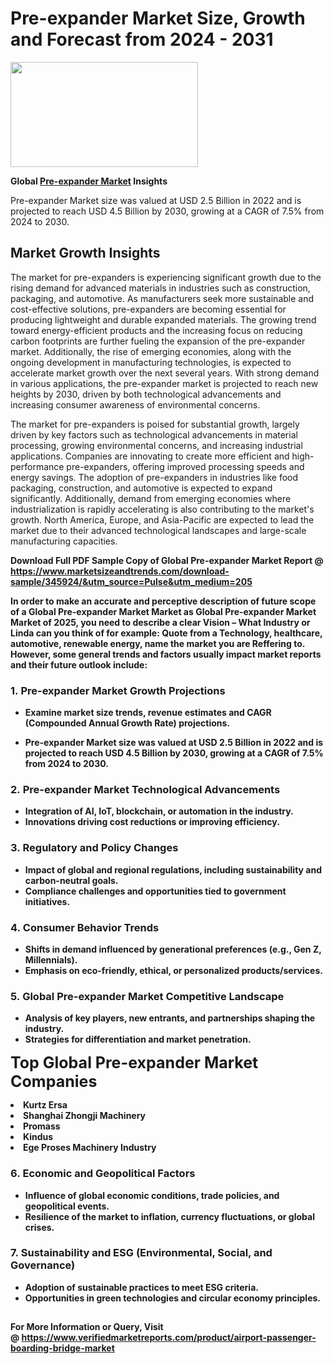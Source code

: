 <H1>Pre-expander Market Size, Growth and Forecast from 2024 - 2031</H1><img class="aligncenter size-medium wp-image-584254" src="https://thirdeyenews.in/wp-content/uploads/2024/09/Global-Market-Research-300x168.jpeg" alt="" width="300" height="168" /><p><strong>Global&nbsp;<a href="https://www.marketsizeandtrends.com/download-sample/345924/&amp;utm_source=Pulse&amp;utm_medium=205">Pre-expander Market</a> Insights</strong></p><p>Pre-expander Market size was valued at USD 2.5 Billion in 2022 and is projected to reach USD 4.5 Billion by 2030, growing at a CAGR of 7.5% from 2024 to 2030.</p><p><h2>Market Growth Insights</h2> <p>The market for pre-expanders is experiencing significant growth due to the rising demand for advanced materials in industries such as construction, packaging, and automotive. As manufacturers seek more sustainable and cost-effective solutions, pre-expanders are becoming essential for producing lightweight and durable expanded materials. The growing trend toward energy-efficient products and the increasing focus on reducing carbon footprints are further fueling the expansion of the pre-expander market. Additionally, the rise of emerging economies, along with the ongoing development in manufacturing technologies, is expected to accelerate market growth over the next several years. With strong demand in various applications, the pre-expander market is projected to reach new heights by 2030, driven by both technological advancements and increasing consumer awareness of environmental concerns.</p> <p><strong></strong></p> <p>The market for pre-expanders is poised for substantial growth, largely driven by key factors such as technological advancements in material processing, growing environmental concerns, and increasing industrial applications. Companies are innovating to create more efficient and high-performance pre-expanders, offering improved processing speeds and energy savings. The adoption of pre-expanders in industries like food packaging, construction, and automotive is expected to expand significantly. Additionally, demand from emerging economies where industrialization is rapidly accelerating is also contributing to the market's growth. North America, Europe, and Asia-Pacific are expected to lead the market due to their advanced technological landscapes and large-scale manufacturing capacities.</p> <p><strong></p><p><span class=""><strong>Download Full PDF Sample Copy of Global Pre-expander Market Report</strong> @ <a href="https://www.marketsizeandtrends.com/download-sample/345924/&amp;utm_source=Pulse&amp;utm_medium=205" target="_blank">https://www.marketsizeandtrends.com/download-sample/345924/&amp;utm_source=Pulse&amp;utm_medium=205</a></span></p><p>In order to make an accurate and perceptive description of future scope of a Global&nbsp;Pre-expander Market Market as Global&nbsp;Pre-expander Market Market of 2025, you need to describe a clear Vision &ndash; What Industry or Linda can you think of for example: Quote from a Technology, healthcare, automotive, renewable energy, name the market you are Reffering to. However, some general trends and factors usually impact market reports and their future outlook include:</p><h3>1.&nbsp;<strong>Pre-expander Market Growth Projections</strong></h3><ul><li>Examine market size trends, revenue estimates and CAGR (Compounded Annual Growth Rate) projections.</li><li><p>Pre-expander Market size was valued at USD 2.5 Billion in 2022 and is projected to reach USD 4.5 Billion by 2030, growing at a CAGR of 7.5% from 2024 to 2030.</p></li></ul><h3>2.&nbsp;<strong>Pre-expander Market Technological Advancements</strong></h3><ul><li>Integration of AI, IoT, blockchain, or automation in the industry.</li><li>Innovations driving cost reductions or improving efficiency.</li></ul><h3>3.&nbsp;<strong>Regulatory and Policy Changes</strong></h3><ul><li>Impact of global and regional regulations, including sustainability and carbon-neutral goals.</li><li>Compliance challenges and opportunities tied to government initiatives.</li></ul><h3>4.&nbsp;<strong>Consumer Behavior Trends</strong></h3><ul><li>Shifts in demand influenced by generational preferences (e.g., Gen Z, Millennials).</li><li>Emphasis on eco-friendly, ethical, or personalized products/services.</li></ul><h3>5.&nbsp;<strong>Global Pre-expander Market Competitive Landscape</strong></h3><ul><li>Analysis of key players, new entrants, and partnerships shaping the industry.</li><li>Strategies for differentiation and market penetration.</li></ul><p data-pm-slice="1 1 []"><span style="color: inherit; font-family: inherit; font-size: 25px;">Top Global Pre-expander Market Companies</span></p><div class="" data-test-id=""><p><li>Kurtz Ersa</li><li> Shanghai Zhongji Machinery</li><li> Promass</li><li> Kindus</li><li> Ege Proses Machinery Industry</li></p></div><h3>6.&nbsp;<strong>Economic and Geopolitical Factors</strong></h3><ul><li>Influence of global economic conditions, trade policies, and geopolitical events.</li><li>Resilience of the market to inflation, currency fluctuations, or global crises.</li></ul><h3>7.&nbsp;<strong>Sustainability and ESG (Environmental, Social, and Governance)</strong></h3><ul><li>Adoption of sustainable practices to meet ESG criteria.</li><li>Opportunities in green technologies and circular economy principles.</li></ul><h2><strong style="font-size: 14px;">For More Information or Query, Visit @&nbsp;</strong><a style="background-color: #ffffff; font-size: 14px;" href="https://www.marketsizeandtrends.com/report/pre-expander-market/" target="_blank">https://www.verifiedmarketreports.com/product/airport-passenger-boarding-bridge-market</a></h2>
